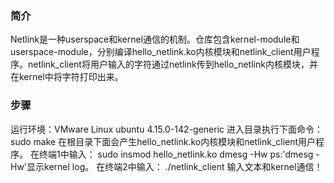 ### 简介
Netlink是一种userspace和kernel通信的机制。仓库包含kernel-module和userspace-module，分别编译hello_netlink.ko内核模块和netlink_client用户程序。netlink_client将用户输入的字符通过netlink传到hello_netlink内核模块，并在kernel中将字符打印出来。

### 步骤
运行环境：VMware Linux ubuntu 4.15.0-142-generic
进入目录执行下面命令：
sudo make
在根目录下面会产生hello_netlink.ko内核模块和netlink_client用户程序。
在终端1中输入：
sudo insmod hello_netlink.ko
dmesg -Hw
ps:'dmesg -Hw'显示kernel log。
在终端2中输入：
./netlink_client
输入文本和kernel通信！